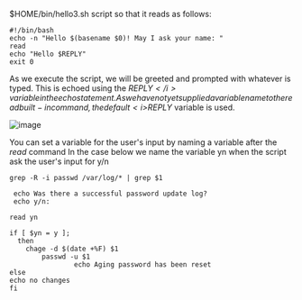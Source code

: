 $HOME/bin/hello3.sh script so that it reads as follows:
```
#!/bin/bash
echo -n "Hello $(basename $0)! May I ask your name: "
read
echo "Hello $REPLY"
exit 0
```

As we execute the script, we will be greeted and prompted with whatever is typed. This is echoed using the <i>$REPLY</i> variable in the echo statement. As we have not yet supplied a variable name to the read built-in command, the default <i>$REPLY</i> variable is used.

![image](https://user-images.githubusercontent.com/15881158/158221943-4e62c9d3-6f80-4913-8575-0270391922cc.png)

You can set a variable for the user's input by naming a variable after the <i>read</i> command
In the case below we name the variable yn when the script ask the user's input for y/n
```
grep -R -i passwd /var/log/* | grep $1

 echo Was there a successful password update log?
 echo y/n:

read yn

if [ $yn = y ];
  then
    chage -d $(date +%F) $1
        passwd -u $1
                echo Aging password has been reset
else
echo no changes
fi
```
